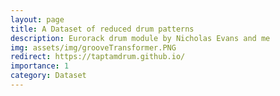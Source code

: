 ```yaml
---
layout: page
title: A Dataset of reduced drum patterns
description: Eurorack drum module by Nicholas Evans and me 
img: assets/img/grooveTransformer.PNG
redirect: https://taptamdrum.github.io/
importance: 1
category: Dataset
---
```

